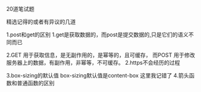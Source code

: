 20道笔试题

精选记得的或者有异议的几道

1.post和get的区别
  1.get是获取数据的，而post是提交数据的,只是它们的语义不同而已

  2.GET 用于获取信息，是无副作用的，是幂等的，且可缓存， 而POST 用于修改服务器上的数据，有副作用，非幂等，不可缓存。
2.https不会经历的过程

3.box-sizing的默认值
  box-sizing默认值是content-box 这里我记错了
4.箭头函数和普通函数的区别

